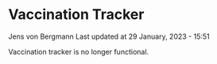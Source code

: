 Vaccination Tracker
================
Jens von Bergmann
Last updated at 29 January, 2023 - 15:51

Vaccination tracker is no longer functional.
